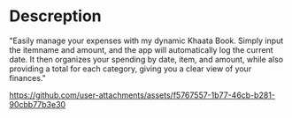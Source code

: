 # Descreption

"Easily manage your expenses with my dynamic Khaata Book. Simply input the itemname and amount, and the app will automatically log the current date.
It then organizes your spending by date, item, and amount, while also providing a total for each category, giving you a clear view of your finances."


https://github.com/user-attachments/assets/f5767557-1b77-46cb-b281-90cbb77b3e30

